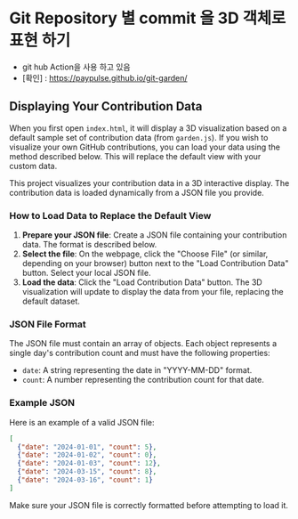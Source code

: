 # Git Repository 별 commit 을 3D 객체로 표현 하기 
- git hub Action을 사용 하고 있음
- [확인] :   https://paypulse.github.io/git-garden/

## Displaying Your Contribution Data

When you first open `index.html`, it will display a 3D visualization based on a default sample set of contribution data (from `garden.js`). If you wish to visualize your own GitHub contributions, you can load your data using the method described below. This will replace the default view with your custom data.

This project visualizes your contribution data in a 3D interactive display. The contribution data is loaded dynamically from a JSON file you provide.

### How to Load Data to Replace the Default View

1.  **Prepare your JSON file**: Create a JSON file containing your contribution data. The format is described below.
2.  **Select the file**: On the webpage, click the "Choose File" (or similar, depending on your browser) button next to the "Load Contribution Data" button. Select your local JSON file.
3.  **Load the data**: Click the "Load Contribution Data" button. The 3D visualization will update to display the data from your file, replacing the default dataset.

### JSON File Format

The JSON file must contain an array of objects. Each object represents a single day's contribution count and must have the following properties:

*   `date`: A string representing the date in "YYYY-MM-DD" format.
*   `count`: A number representing the contribution count for that date.

### Example JSON

Here is an example of a valid JSON file:

```json
[
  {"date": "2024-01-01", "count": 5},
  {"date": "2024-01-02", "count": 0},
  {"date": "2024-01-03", "count": 12},
  {"date": "2024-03-15", "count": 8},
  {"date": "2024-03-16", "count": 1}
]
```

Make sure your JSON file is correctly formatted before attempting to load it.
